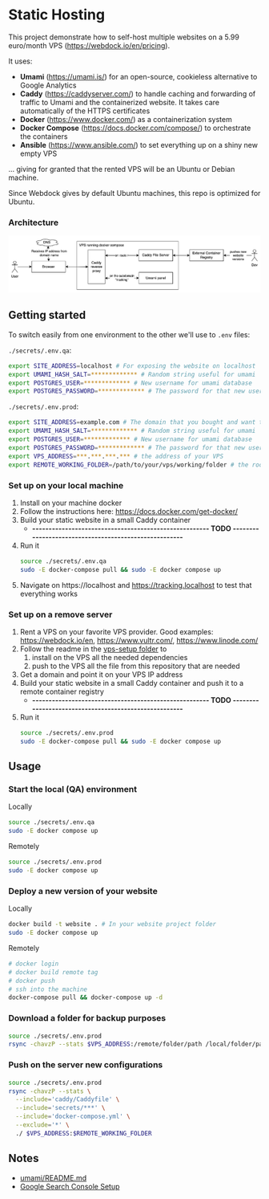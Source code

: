 # Static Hosting

This project demonstrate how to self-host multiple websites on a 5.99 euro/month VPS (https://webdock.io/en/pricing).

It uses:
- **Umami** (https://umami.is/) for an open-source, cookieless alternative to Google Analytics
- **Caddy** (https://caddyserver.com/) to handle caching and forwarding of traffic to Umami and the containerized website. It takes care automatically of the HTTPS certificates
- **Docker** (https://www.docker.com/) as a containerization system
- **Docker Compose** (https://docs.docker.com/compose/) to orchestrate the containers
- **Ansible** (https://www.ansible.com/) to set everything up on a shiny new empty VPS

... giving for granted that the rented VPS will be an Ubuntu or Debian machine.

Since Webdock gives by default Ubuntu machines, this repo is optimized for Ubuntu.

### Architecture

![architecture](./readme-assets/schemas/architecture.png)

## Getting started

To switch easily from one environment to the other we'll use to `.env` files:

`./secrets/.env.qa`:

```bash
export SITE_ADDRESS=localhost # For exposing the website on localhost
export UMAMI_HASH_SALT=************* # Random string useful for umami
export POSTGRES_USER=************* # New username for umami database
export POSTGRES_PASSWORD=************* # The password for that new user
```

`./secrets/.env.prod`:

```bash
export SITE_ADDRESS=example.com # The domain that you bought and want to configure
export UMAMI_HASH_SALT=************* # Random string useful for umami
export POSTGRES_USER=************* # New username for umami database
export POSTGRES_PASSWORD=************* # The password for that new user
export VPS_ADDRESS=***.***.***.*** # the address of your VPS
export REMOTE_WORKING_FOLDER=/path/to/your/vps/working/folder # the root working folder on your VPS
```

### Set up on your local machine

1. Install on your machine docker
  1. Follow the instructions here: https://docs.docker.com/get-docker/
2. Build your static website in a small Caddy container
    - **------------------------------------------------------ TODO ------------------------------------------------------**
3. Run it
    ```bash
    source ./secrets/.env.qa
    sudo -E docker-compose pull && sudo -E docker compose up
    ```
4. Navigate on https://localhost and https://tracking.localhost to test that everything works

### Set up on a remove server

1. Rent a VPS on your favorite VPS provider. Good examples: https://webdock.io/en, https://www.vultr.com/, https://www.linode.com/
2. Follow the readme in the [vps-setup folder](../vps-setup/README.md) to 
    1. install on the VPS all the needed dependencies
    2. push to the VPS all the file from this repository that are needed
3. Get a domain and point it on your VPS IP address
4. Build your static website in a small Caddy container and push it to a remote container registry
    - **------------------------------------------------------ TODO ------------------------------------------------------**
5. Run it
    ```bash
    source ./secrets/.env.prod
    sudo -E docker-compose pull && sudo -E docker compose up
    ```

## Usage

### Start the local (QA) environment

Locally

```bash
source ./secrets/.env.qa
sudo -E docker compose up
```

Remotely

```bash
source ./secrets/.env.prod
sudo -E docker compose up
```

### Deploy a new version of your website

Locally

```bash
docker build -t website . # In your website project folder
sudo -E docker compose up
```

Remotely

```bash
# docker login
# docker build remote tag
# docker push
# ssh into the machine
docker-compose pull && docker-compose up -d
```

### Download a folder for backup purposes

```bash
source ./secrets/.env.prod
rsync -chavzP --stats $VPS_ADDRESS:/remote/folder/path /local/folder/path
```

### Push on the server new configurations

```bash
source ./secrets/.env.prod
rsync -chavzP --stats \
  --include='caddy/Caddyfile' \
  --include='secrets/***' \
  --include='docker-compose.yml' \
  --exclude='*' \
  ./ $VPS_ADDRESS:$REMOTE_WORKING_FOLDER
```

## Notes

- [umami/README.md](umami/README.md)
- [Google Search Console Setup](./readme-assets/google-search-console.md)
